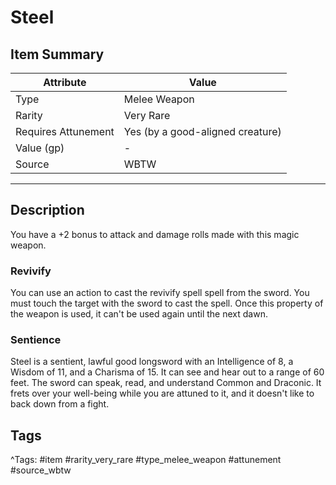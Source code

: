 # Steel

## Item Summary

| Attribute            | Value                        |
|----------------------|------------------------------|
| Type                 | Melee Weapon |
| Rarity               | Very Rare             |
| Requires Attunement  | Yes (by a good-aligned creature)                |
| Value (gp)           | -    |
| Source               | WBTW |

---

## Description

You have a +2 bonus to attack and damage rolls made with this magic weapon.

### Revivify

You can use an action to cast the revivify spell spell from the sword. You must touch the target with the sword to cast the spell. Once this property of the weapon is used, it can't be used again until the next dawn.

### Sentience

Steel is a sentient, lawful good longsword with an Intelligence of 8, a Wisdom of 11, and a Charisma of 15. It can see and hear out to a range of 60 feet. The sword can speak, read, and understand Common and Draconic. It frets over your well-being while you are attuned to it, and it doesn't like to back down from a fight.

## Tags

^Tags: #item #rarity_very_rare #type_melee_weapon #attunement #source_wbtw